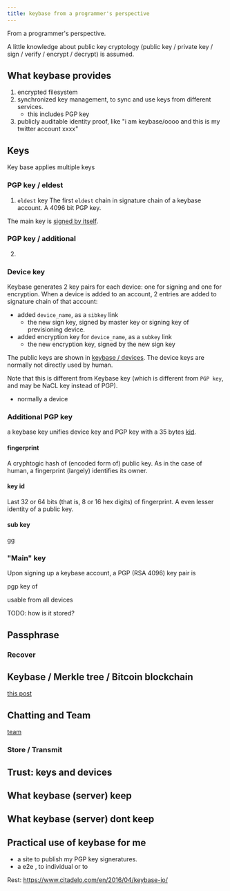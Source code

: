 ```yaml
---
title: keybase from a programmer's perspective
---
```


From a programmer's perspective.

A little knowledge about public key cryptology (public key / private key / sign / verify / encrypt / decrypt) is assumed.

## What keybase provides

1. encrypted filesystem
2. synchronized key management, to sync and use keys from different services.
   - this includes PGP key
3. publicly auditable identity proof, like "i am keybase/oooo and this is my twitter account xxxx"

## Keys

Key base applies multiple keys

### PGP key / eldest

1. `eldest` key
   The first `eldest` chain in signature chain of a keybase account. A 4096 bit PGP key.

The main key is [signed by itself](http://www.iusmentis.com/technology/remailers/selfsign.html).

### PGP key / additional

2.

### Device key

Keybase generates 2 key pairs for each device: one for signing and one for encryption.
When a device is added to an account, 2 entries are added to signature chain of that account:

- added `device_name`, as a `sibkey` link
  - the new sign key, signed by master key or signing key of previsioning device.
- added encryption key for `device_name`, as a `subkey` link
  - the new encryption key, signed by the new sign key

The public keys are shown in [keybase / devices](https://github.com/keybase/keybase-issues/issues/2238#issuecomment-217738229).
The device keys are normally not directly used by human.

Note that this is different from
Keybase key (which is different from `PGP key`, and may be NaCL key instead of PGP).

- normally a device

### Additional PGP key

a keybase key unifies device key and PGP key with a 35 bytes [kid](https://keybase.io/docs/api/1.0/kid).

#### fingerprint

A cryphtogic hash of (encoded form of) public key.
As in the case of human, a fingerprint (largely) identifies its owner.

#### key id

Last 32 or 64 bits (that is, 8 or 16 hex digits) of fingerprint.
A even lesser identity of a public key.

#### sub key

gg

### "Main" key

Upon signing up a keybase account, a PGP (RSA 4096) key pair is

pgp key of

usable from all devices

TODO: how is it stored?

## Passphrase

### Recover

## Keybase / Merkle tree / Bitcoin blockchain

[this post](http://chrislaing.net/blog/keybase-keys-for-everyone-part-ii/)

## Chatting and Team

[team](https://keybase.io/blog/introducing-keybase-teams)

### Store / Transmit

## Trust: keys and devices

## What keybase (server) keep

## What keybase (server) dont keep

## Practical use of keybase for me

- a site to publish my PGP key signeratures.
- a e2e , to individual or to

Rest: https://www.citadelo.com/en/2016/04/keybase-io/
